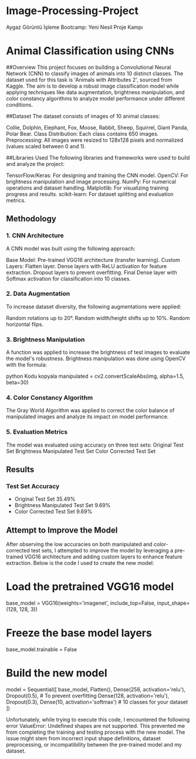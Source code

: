 # Image-Processing-Project
Aygaz Görüntü İşleme Bootcamp: Yeni Nesil Proje Kampı

# Animal Classification using CNNs
##Overview
This project focuses on building a Convolutional Neural Network (CNN) to classify images of animals into 10 distinct classes. The dataset used for this task is 'Animals with Attributes 2', sourced from Kaggle. The aim is to develop a robust image classification model while applying techniques like data augmentation, brightness manipulation, and color constancy algorithms to analyze model performance under different conditions.


##Dataset
The dataset consists of images of 10 animal classes:

Collie, Dolphin, Elephant, Fox, Moose, Rabbit, Sheep, Squirrel, Giant Panda, Polar Bear.
Class Distribution: Each class contains 650 images.
Preprocessing: All images were resized to 128x128 pixels and normalized (values scaled between 0 and 1).


##Libraries Used
The following libraries and frameworks were used to build and analyze the project:

TensorFlow/Keras: For designing and training the CNN model.
OpenCV: For brightness manipulation and image processing.
NumPy: For numerical operations and dataset handling.
Matplotlib: For visualizing training progress and results.
scikit-learn: For dataset splitting and evaluation metrics.


## Methodology
### 1. CNN Architecture
A CNN model was built using the following approach:

Base Model: Pre-trained VGG16 architecture (transfer learning).
Custom Layers:
Flatten layer.
Dense layers with ReLU activation for feature extraction.
Dropout layers to prevent overfitting.
Final Dense layer with Softmax activation for classification into 10 classes.


### 2. Data Augmentation
To increase dataset diversity, the following augmentations were applied:

Random rotations up to 20°.
Random width/height shifts up to 10%.
Random horizontal flips.


### 3. Brightness Manipulation
A function was applied to increase the brightness of test images to evaluate the model's robustness. Brightness manipulation was done using OpenCV with the formula:

python
Kodu kopyala
manipulated = cv2.convertScaleAbs(img, alpha=1.5, beta=30)


### 4. Color Constancy Algorithm
The Gray World Algorithm was applied to correct the color balance of manipulated images and analyze its impact on model performance.

### 5. Evaluation Metrics
The model was evaluated using accuracy on three test sets:
Original Test Set
Brightness Manipulated Test Set
Color Corrected Test Set

## Results
### Test Set	Accuracy
* Original Test Set	35.49%
* Brightness Manipulated Test Set	9.69%
* Color Corrected Test Set	9.69%

## Attempt to Improve the Model
After observing the low accuracies on both manipulated and color-corrected test sets, I attempted to improve the model by leveraging a pre-trained VGG16 architecture and adding custom layers to enhance feature extraction. Below is the code I used to create the new model:

# Load the pretrained VGG16 model
base_model = VGG16(weights='imagenet', include_top=False, input_shape=(128, 128, 3))

# Freeze the base model layers
base_model.trainable = False

# Build the new model
model = Sequential([
    base_model,
    Flatten(),
    Dense(256, activation='relu'),
    Dropout(0.5),  # To prevent overfitting
    Dense(128, activation='relu'),
    Dropout(0.3),
    Dense(10, activation='softmax')  # 10 classes for your dataset
])


Unfortunately, while trying to execute this code, I encountered the following error
ValueError: Undefined shapes are not supported.
This prevented me from completing the training and testing process with the new model. The issue might stem from incorrect input shape definitions, dataset preprocessing, or incompatibility between the pre-trained model and my dataset.
